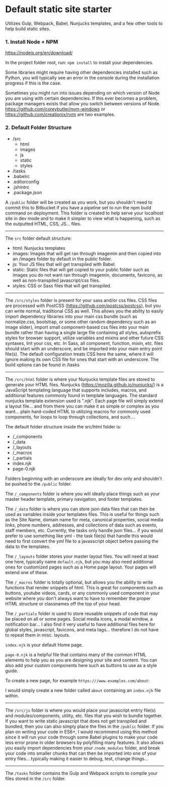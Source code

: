 # Default static site starter

Utilizes Gulp, Webpack, Babel, Nunjucks templates, and a few other tools to help build static sites.

### 1. Install Node + NPM

https://nodejs.org/en/download/

In the project folder root, run: `npm install` to install your dependencies.

Some libraries might require having other dependencies installed such as Python, you will typically see an error in the console during the installation progress if this is the case.

Sometimes you might run into issues depending on which version of Node you are using with certain dependencies. If this ever becomes a problem, package managers exists that allow you switch between versions of Node. https://github.com/coreybutler/nvm-windows or https://github.com/creationix/nvm are two examples.

### 2. Default Folder Structure

- /src
   - html
   - images
   - js
   - static
   - styles
- /tasks
- .babelrc
- .editorconfig
- .jshintrc
- .package.json

A `/public` folder will be created as you work, but you shouldn't need to commit this to Bitbucket if you have a pipeline set to run the npm build command on deployment. This folder is created to help serve your localhost site in dev mode and to make it simpler to view what is happening, such as the outputted HTML, CSS, JS... files.
___

The `src` folder default structure:

- html: Nunjucks templates
- images: Images that will get ran through imagemin and then copied into an /images folder by default in the public folder.
- js: Your JS files that will get transpiled with Babel.
- static: Static files that will get copied to your public folder such as images you do not want ran through imagemin, documents, favicons, as well as non-transpiled javascript/css files.
- styles: CSS or Sass files that will get transpiled.

___

The `/src/styles` folder is present for your sass and/or css files. CSS files are processed with PostCSS (https://github.com/postcss/postcss), but you can write normal, traditional CSS as well. This allows you the ability to easily import dependency libraries into your main css bundle (such as normalize.css, bootstrap, or some other random dependency such as an image slider), import small component-based css files into your main bundle rather than having a single large file containing all styles, autoprefix styles for browser support, utilize variables and mixins and other future CSS syntaxes, lint your css, etc. In Sass, all component, function, mixin, etc. files should start with an underscore, and be imported into your main entry point file(s). The default configuration treats CSS here the same, where it will ignore making its own CSS file for ones that start with an underscore. The build options can be found in /tasks

___

The `/src/html` folder is where your Nunjucks template files are stored to generate your HTML files. Nunjucks (https://mozilla.github.io/nunjucks/) is a JavaScript templating language that supports includes, macros, and additional features commonly found in template languages. The standard nunjucks template extension used is ".njk". Each page file will simply extend a layout file... and from there you can make it as simple or complex as you want... plain hard-coded HTML to utilizing macros for commonly used components, for loops to loop through collections, and such....

The default folder structure inside the src/html folder is:

- /_components
- /_data
- /_layouts
- /_macros
- /_partials
- index.njk
- page-0.njk

Folders beginning with an underscore are ideally for dev only and shouldn't be pushed to the `/public` folder.

The `/_components` folder is where you will ideally place things such as your master header template, primary navigation, and footer templates.

The `/_data` folder is where you can store json data files that can then be used as variables inside your templates files. This is useful for things such as the Site Name, domain name for meta, canonical properties, social media links, phone numbers, addresses, and collections of data such as events, staff members, etc. Currently, the tasks only handle json files... if you would prefer to use something like yml - the task file(s) that handle this would need to first convert the yml file to a javasscript object before passing the data to the templates.

The `/_layouts` folder stores your master layout files. You will need at least one here, typically name `default.njk`, but you may also need additional ones for customized pages such as a Home page layout. Your pages will extend one of these.

The `/_macros` folder is totally optional, but allows you the ability to write functions that render snippets of html. This is great for components such as buttons, youtube videos, cards, or any commonly used component in your website where you don't always want to have to remember the proper HTML structure or classnames off the top of your head.

The `/_partials` folder is used to store reusable snippets of code that may be placed on all or some pages. Social media icons, a modal window, a notification bar... I also find it very useful to have additional files here for global styles, javascript, favicons, and meta tags... therefore I do not have to repeat them in misc. layouts.

`index.njk` is your default Home page.

`page-0.njk` is a helpful file that contains many of the common HTML elements to help you as you are designing your site and content. You can also add your custom components here such as buttons to use as a style guide.

To create a new page, for example `https:///www.examples.com/about`:

I would simply create a new folder called `about` containing an `index.njk` file within.

___

The `/src/js` folder is where you would place your javascript entriy file(s) and modules/components, utility, etc. files that you wish to bundle together. If you want to write static javascript that does not get transpiled and bundled, then you can also simply place the files in the `/public` folder. If you plan on writing your code in ES6+, I would recommend using this method since it will run your code through some Babel plugins to make your code less error prone in older browsers by polyfilling many features. It also allows you easily import dependencies from your `/node_modules` folder, and break your code into smaller chunks that can then be imported into one of your entry files... typically making it easier to debug, test, change things...

___

The `/tasks` folder contains the Gulp and Webpack scripts to compile your files stored in the `/src` folder.
